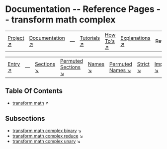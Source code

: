 # Documentation -- Reference Pages -- transform math complex

||||||||
|---|---|---|---|---|---|---|
|[Project ↗](../../README.md)|[Documentation ↗](../index.md)|&mdash;|[Tutorials ↗](../tutorials.md)|[How To's ↗](../howtos.md)|[Explanations ↗](../explanations.md)|References|

|||||||||
|---|---|---|---|---|---|---|---|
|[Entry ↗](index.md)|&mdash;|[Sections ↘](index.md#sectree)|[Permuted Sections ↘](bypsections.md)|[Names ↘](byname.md)|[Permuted Names ↘](bypnames.md)|[Strict ↘](strict.md)|[Implementations ↘](bylang.md)|

## Table Of Contents

  - [transform math](transform_math.md) ↗


## Subsections


 - [transform math complex binary](transform_math_complex_binary.md) ↘
 - [transform math complex reduce](transform_math_complex_reduce.md) ↘
 - [transform math complex unary](transform_math_complex_unary.md) ↘
